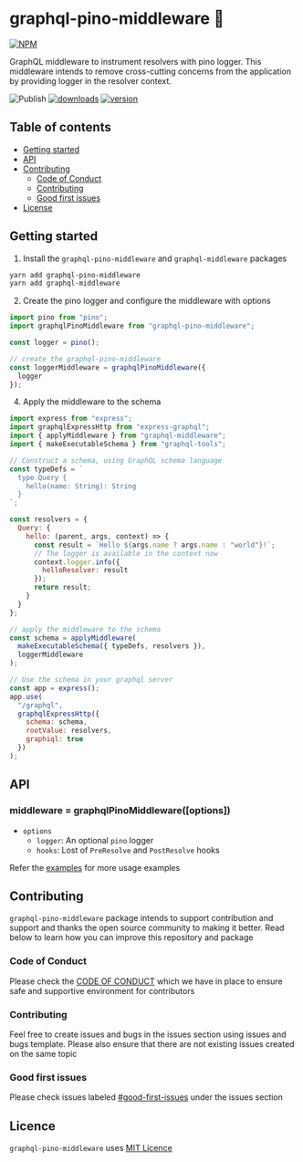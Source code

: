 # graphql-pino-middleware 🚀

[![NPM](https://nodei.co/npm/graphql-pino-middleware.png)](https://npmjs.org/package/graphql-pino-middleware)

GraphQL middleware to instrument resolvers with pino logger. This middleware intends to remove cross-cutting concerns from the application by providing logger in the resolver context.

![Publish](https://github.com/addityasingh/graphql-pino-middleware/workflows/Publish/badge.svg)
[![downloads](https://img.shields.io/npm/dt/graphql-pino-middleware.svg)](https://npmjs.org/package/graphql-pino-middleware?cacheSeconds=3600)
[![version](https://img.shields.io/npm/v/graphql-pino-middleware.svg)](https://npmjs.org/package/graphql-pino-middleware?cacheSeconds=3600)


## Table of contents

- [Getting started](#getting-started)
- [API](#api)
- [Contributing](#contributing)
  - [Code of Conduct](#code-of-conduct)
  - [Contributing](#contributing)
  - [Good first issues](#good-first-issues)
- [License](#licence)

## Getting started

1. Install the `graphql-pino-middleware` and `graphql-middleware` packages

```sh
yarn add graphql-pino-middleware
yarn add graphql-middleware
```

2. Create the pino logger and configure the middleware with options

```javascript
import pino from "pino";
import graphqlPinoMiddleware from "graphql-pino-middleware";

const logger = pino();

// create the graphql-pino-middleware
const loggerMiddleware = graphqlPinoMiddleware({
  logger
});
```

4. Apply the middleware to the schema

```javascript
import express from "express";
import graphqlExpressHttp from "express-graphql";
import { applyMiddleware } from "graphql-middleware";
import { makeExecutableSchema } from "graphql-tools";

// Construct a schema, using GraphQL schema language
const typeDefs = `
  type Query {
    hello(name: String): String
  }
`;

const resolvers = {
  Query: {
    hello: (parent, args, context) => {
      const result = `Hello ${args.name ? args.name : "world"}!`;
      // The logger is available in the context now
      context.logger.info({
        helloResolver: result
      });
      return result;
    }
  }
};

// apply the middleware to the schema
const schema = applyMiddleware(
  makeExecutableSchema({ typeDefs, resolvers }),
  loggerMiddleware
);

// Use the schema in your graphql server
const app = express();
app.use(
  "/graphql",
  graphqlExpressHttp({
    schema: schema,
    rootValue: resolvers,
    graphiql: true
  })
);
```

## API

### middleware = graphqlPinoMiddleware([options])

- `options`
  - `logger`: An optional `pino` logger
  - `hooks`: Lost of `PreResolve` and `PostResolve` hooks

Refer the [examples](./examples) for more usage examples

## Contributing

`graphql-pino-middleware` package intends to support contribution and support and thanks the open source community to making it better. Read below to learn how you can improve this repository and package

### Code of Conduct

Please check the [CODE OF CONDUCT](./CODE_OF_CONDUCT) which we have in place to ensure safe and supportive environment for contributors

### Contributing

Feel free to create issues and bugs in the issues section using issues and bugs template. Please also ensure that there are not existing issues created on the same topic

### Good first issues

Please check issues labeled [#good-first-issues](https://github.com/addityasingh/graphql-pino-middleware/labels/good%20first%20issue) under the issues section

## Licence

`graphql-pino-middleware` uses [MIT Licence](./LICENCE)
